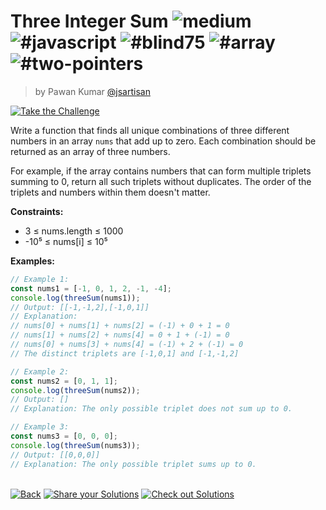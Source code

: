 <!--info-header-start--><h1>Three Integer Sum <img src="https://img.shields.io/badge/-medium-d9901a" alt="medium"/> <img src="https://img.shields.io/badge/-%23javascript-999" alt="#javascript"/> <img src="https://img.shields.io/badge/-%23blind75-999" alt="#blind75"/> <img src="https://img.shields.io/badge/-%23array-999" alt="#array"/> <img src="https://img.shields.io/badge/-%23two--pointers-999" alt="#two-pointers"/></h1><blockquote><p>by Pawan Kumar <a href="https://github.com/jsartisan" target="_blank">@jsartisan</a></p></blockquote><p><a href="https://frontend-challenges.com/challenges/205-three-integer-sum" target="_blank"><img src="https://img.shields.io/badge/-Take%20the%20Challenge-0d99ff?logo=javascript&logoColor=white" alt="Take the Challenge"/></a> </p><!--info-header-end-->

Write a function that finds all unique combinations of three different numbers in an array `nums` that add up to zero. Each combination should be returned as an array of three numbers.

For example, if the array contains numbers that can form multiple triplets summing to 0, return all such triplets without duplicates. The order of the triplets and numbers within them doesn't matter.

**Constraints:**

- 3 ≤ nums.length ≤ 1000
- -10⁵ ≤ nums[i] ≤ 10⁵

**Examples:**

```typescript
// Example 1:
const nums1 = [-1, 0, 1, 2, -1, -4];
console.log(threeSum(nums1));
// Output: [[-1,-1,2],[-1,0,1]]
// Explanation:
// nums[0] + nums[1] + nums[2] = (-1) + 0 + 1 = 0
// nums[1] + nums[2] + nums[4] = 0 + 1 + (-1) = 0
// nums[0] + nums[3] + nums[4] = (-1) + 2 + (-1) = 0
// The distinct triplets are [-1,0,1] and [-1,-1,2]

// Example 2:
const nums2 = [0, 1, 1];
console.log(threeSum(nums2));
// Output: []
// Explanation: The only possible triplet does not sum up to 0.

// Example 3:
const nums3 = [0, 0, 0];
console.log(threeSum(nums3));
// Output: [[0,0,0]]
// Explanation: The only possible triplet sums up to 0.
```

<!--info-footer-start--><br><a href="../../README.md" target="_blank"><img src="https://img.shields.io/badge/-Back-grey" alt="Back"/></a> <a href="https://github.com/jsartisan/frontend-challenges/issues/new?template=answer.md&labels=answer,205,undefined&title=205%20-%20Three%20Integer%20Sum%20-%20undefined&body=" target="_blank"><img src="https://img.shields.io/badge/-Share%20your%20Solutions-teal" alt="Share your Solutions"/></a> <a href="https://github.com/jsartisan/frontend-challenges/issues?q=label%3A205+label%3Aanswer+sort%3Areactions-%2B1-desc" target="_blank"><img src="https://img.shields.io/badge/-Check%20out%20Solutions-de5a77?logo=awesome-lists&logoColor=white" alt="Check out Solutions"/></a> <!--info-footer-end-->
